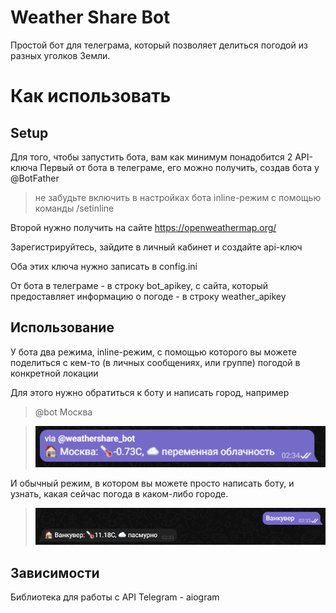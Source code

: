 # Weather Share Bot
 Простой бот для телеграма, который позволяет делиться погодой из разных уголков Земли.

# Как использовать
## Setup
Для того, чтобы запустить бота, вам как минимум понадобится 2 API-ключа
Первый от бота в телеграме, его можно получить, создав бота у @BotFather 
>не забудьте включить в настройках бота inline-режим с помощью команды /setinline

Второй нужно получить на сайте https://openweathermap.org/

Зарегистрируйтесь, зайдите в личный кабинет и создайте api-ключ

Оба этих ключа нужно записать в config.ini

От бота в телеграме - в строку bot_apikey, с сайта, который предоставляет информацию о погоде - в строку weather_apikey

## Использование
У бота два режима, inline-режим, с помощью которого вы можете поделиться с кем-то (в личных сообщениях, или группе) погодой в конкретной локации

Для этого нужно обратиться к боту и написать город, например 
> @bot Москва 

>![alt text](readme-pics/2.PNG "Пример")

И обычный режим, в котором вы можете просто написать боту, и узнать, какая сейчас погода в каком-либо городе.
>![alt text](readme-pics/1.PNG "Пример")

## Зависимости
Библиотека для работы с API Telegram - aiogram
